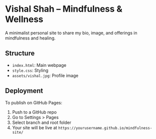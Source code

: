 # Vishal Shah – Mindfulness & Wellness

A minimalist personal site to share my bio, image, and offerings in mindfulness and healing.

## Structure

- `index.html`: Main webpage
- `style.css`: Styling
- `assets/vishal.jpg`: Profile image

## Deployment

To publish on GitHub Pages:
1. Push to a GitHub repo
2. Go to Settings > Pages
3. Select branch and root folder
4. Your site will be live at `https://yourusername.github.io/mindfulness-site/`